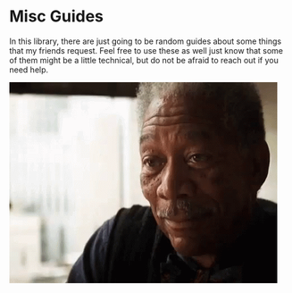 # Misc Guides
In this library, there are just going to be random guides about some things that my friends request. Feel free to use these as well just know that some of them might be a little technical, but do not be afraid to reach out if you need help.   

![morgan-freeman-good-luck](https://github.com/JaredKIso/Im-That-IT-Friend/blob/main/Guides/Misc%20Guides/MiscGuidesSources/Media/morgan-freeman-good-luck.gif)
